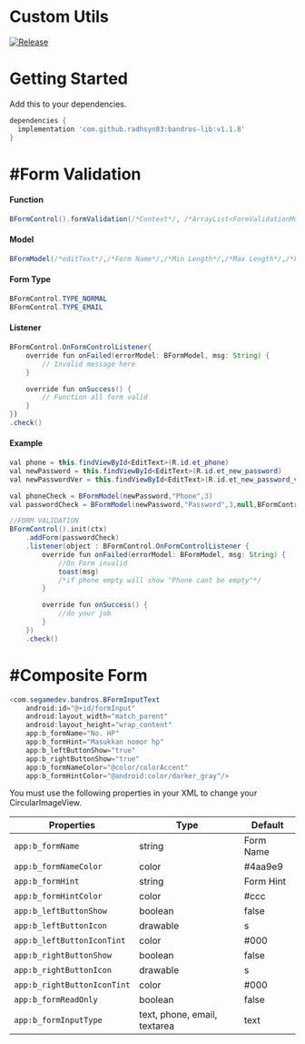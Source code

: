 # Custom Utils

[![Release](https://jitpack.io/v/jitpack/android-example.svg)](https://jitpack.io/#radhsyn83/bandros-lib)

# Getting Started

Add this to your dependencies.

```gradle
dependencies {
  implementation 'com.github.radhsyn83:bandros-lib:v1.1.8'
}
```

# #Form Validation
#### Function
```java
BFormControl().formValidation(/*Context*/, /*ArrayList<FormValidationModel>*/, /*FormValidationListener*/)
```
#### Model
```java
BFormModel(/*editText*/,/*Form Name*/,/*Min Length*/,/*Max Length*/,/*Form Type*/,/*editText(To confirm like re-password)*/)
```
#### Form Type
```java
BFormControl.TYPE_NORMAL
BFormControl.TYPE_EMAIL
```
#### Listener
```java
BFormControl.OnFormControlListener{
    override fun onFailed(errorModel: BFormModel, msg: String) {
        // Invalid message here
    }

    override fun onSuccess() {
        // Function all form valid
    }
})
.check()
```
#### Example

```java
val phone = this.findViewById<EditText>(R.id.et_phone)
val newPassword = this.findViewById<EditText>(R.id.et_new_password)
val newPasswordVer = this.findViewById<EditText>(R.id.et_new_password_verification)

val phoneCheck = BFormModel(newPassword,"Phone",3)
val passwordCheck = BFormModel(newPassword,"Password",3,null,BFormControl.TYPE_NORMAL,newPasswordVer)

//FORM VALIDATION
BFormControl().init(ctx)
    .addForm(passwordCheck)
    .listener(object : BFormControl.OnFormControlListener {
        override fun onFailed(errorModel: BFormModel, msg: String) {
            //On Form invalid
            toast(msg)
            /*if phone empty will show "Phone cant be empty"*/
        }

        override fun onSuccess() {
            //do your job
        }
    })
    .check()
```


# #Composite Form

```java
<com.segamedev.bandros.BFormInputText
    android:id="@+id/formInput"
    android:layout_width="match_parent"
    android:layout_height="wrap_content"
    app:b_formName="No. HP"
    app:b_formHint="Masukkan nomor hp"
    app:b_leftButtonShow="true"
    app:b_rightButtonShow="true"
    app:b_formNameColor="@color/colorAccent"
    app:b_formHintColor="@android:color/darker_gray"/>
```

You must use the following properties in your XML to change your CircularImageView.

| Properties                   | Type                         | Default   |
| ---------------------------- | ---------------------------- | --------- |
| `app:b_formName`             | string                       | Form Name |
| `app:b_formNameColor`        | color                        | #4aa9e9   |
| `app:b_formHint`             | string                       | Form Hint |
| `app:b_formHintColor`        | color                        | #ccc      |
| `app:b_leftButtonShow`       | boolean                      | false     |
| `app:b_leftButtonIcon`       | drawable                     | s         |
| `app:b_leftButtonIconTint`   | color                        | #000      |
| `app:b_rightButtonShow`      | boolean                      | false     |
| `app:b_rightButtonIcon`      | drawable                     | s         |
| `app:b_rightButtonIconTint`  | color                        | #000      |
| `app:b_formReadOnly`         | boolean                      | false     |
| `app:b_formInputType`        | text, phone, email, textarea | text      |
